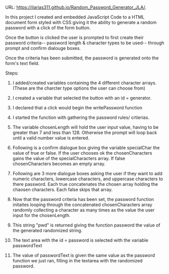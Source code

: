 URL: https://jlarias311.github.io/Random_Password_Generator_JLA/.

In this project I created and embedded JavaScript Code to a HTML document form styled with CSS giving it the ability to generate a random password with a click of the form button.

Once the button is clicked the user is prompted to first create their password criteria-- password length & character types to be used-- through prompt and confirm dialouge boxes.

Once the criteria has been submitted, the password is generated onto the form's text field.

Steps:

1. I added/created variables containing the 4 different character arrays. (These are the charcter type options the user can choose from)

2. I created a variable that selected the button with an id = generator.

3. I declared that a click would begin the writePassword function

4. I started the function with gathering the password rules/ crtierias.

5. The variable chosenLength will hold the user input value, having to be greater than 7 and less than 128. Otherwise the prompt will loop back until a valid number value is entered.

6. Following is a confirm dialogue box giving the variable specialChar the value of true or false. If the user chooses ok the chosenCharacters gains the value of the specialCharacters array. If false chosenCharacters becomes an empty array.

7. Following are 3 more dialogue boxes asking the user if they want to add numeric characters, lowercase characters, and uppercase characters to there password. Each true concatenates the chosen array holding the chaosen characters. Each false skips that array.

8. Now that the password criteria has been set, the password function initaites looping through the concatenated chosenCharacters array randomly collecting a character as many times as the value the user input for the chosenLength.

9. This string "pwd" is returned giving the function password the value of the generated randomized string.

10. The text area with the id = password is selected with the variable passwordText

11. The value of passwordText is given the same value as the password function we just ran, filling in the textarea with the randomized password.